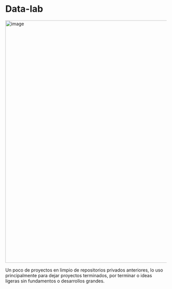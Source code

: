 # Data-lab
<img width="1027" height="757" alt="image" src="https://github.com/user-attachments/assets/24f42474-2a52-4d22-b502-d65a72809a28" />

Un poco de proyectos en limpio de repositorios privados anteriores, lo uso principalmente para dejar proyectos terminados, por terminar o ideas ligeras sin fundamentos o desarrollos grandes.
